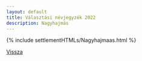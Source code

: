 ```yaml
---
layout: default
title: Választási névjegyzék 2022
description: Nagyhajmás
---
```


{% include settlementHTMLs/Nagyhajmaas.html %}

[Vissza](./)